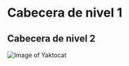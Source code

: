 # Cabecera de nivel 1
## Cabecera de nivel 2
![Image of Yaktocat](https://octodex.github.com/images/yaktocat.png)
